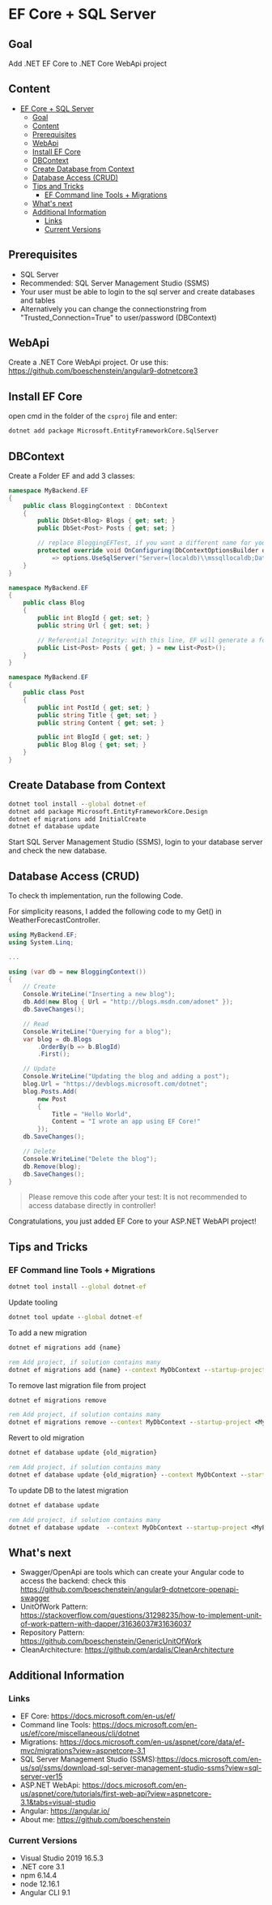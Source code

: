 # EF Core + SQL Server

## Goal

Add .NET EF Core to .NET Core WebApi project

## Content

- [EF Core + SQL Server](#ef-core--sql-server)
  - [Goal](#goal)
  - [Content](#content)
  - [Prerequisites](#prerequisites)
  - [WebApi](#webapi)
  - [Install EF Core](#install-ef-core)
  - [DBContext](#dbcontext)
  - [Create Database from Context](#create-database-from-context)
  - [Database Access (CRUD)](#database-access-crud)
  - [Tips and Tricks](#tips-and-tricks)
    - [EF Command line Tools + Migrations](#ef-command-line-tools--migrations)
  - [What's next](#whats-next)
  - [Additional Information](#additional-information)
    - [Links](#links)
    - [Current Versions](#current-versions)

## Prerequisites

- SQL Server
- Recommended: SQL Server Management Studio (SSMS)
- Your user must be able to login to the sql server and create databases and tables
- Alternatively you can change the connectionstring from "Trusted_Connection=True" to user/password (DBContext)

## WebApi

Create a .NET Core WebApi project. Or use this: <https://github.com/boeschenstein/angular9-dotnetcore3>

## Install EF Core

open cmd in the folder of the `csproj` file and enter:

``` cmd
dotnet add package Microsoft.EntityFrameworkCore.SqlServer
```

## DBContext

Create a Folder EF and add 3 classes:

``` c#
namespace MyBackend.EF
{
    public class BloggingContext : DbContext
    {
        public DbSet<Blog> Blogs { get; set; }
        public DbSet<Post> Posts { get; set; }

        // replace BloggingEFTest, if you want a different name for your database
        protected override void OnConfiguring(DbContextOptionsBuilder options)
            => options.UseSqlServer("Server=(localdb)\\mssqllocaldb;Database=BloggingEFTest;Trusted_Connection=True;MultipleActiveResultSets=true;");
    }
}
```

``` c#
namespace MyBackend.EF
{
    public class Blog
    {
        public int BlogId { get; set; }
        public string Url { get; set; }

        // Referential Integrity: with this line, EF will generate a foreign key
        public List<Post> Posts { get; } = new List<Post>();
    }
}
```

``` c#
namespace MyBackend.EF
{
    public class Post
    {
        public int PostId { get; set; }
        public string Title { get; set; }
        public string Content { get; set; }

        public int BlogId { get; set; }
        public Blog Blog { get; set; }
    }
}
```

## Create Database from Context

``` cmd
dotnet tool install --global dotnet-ef
dotnet add package Microsoft.EntityFrameworkCore.Design
dotnet ef migrations add InitialCreate
dotnet ef database update
```

Start SQL Server Management Studio (SSMS), login to your database server and check the new database.

## Database Access (CRUD)

To check th implementation, run the following Code.

For simplicity reasons, I added the following code to my Get() in WeatherForecastController.

``` c#
using MyBackend.EF;
using System.Linq;

...

using (var db = new BloggingContext())
{
    // Create
    Console.WriteLine("Inserting a new blog");
    db.Add(new Blog { Url = "http://blogs.msdn.com/adonet" });
    db.SaveChanges();

    // Read
    Console.WriteLine("Querying for a blog");
    var blog = db.Blogs
        .OrderBy(b => b.BlogId)
        .First();

    // Update
    Console.WriteLine("Updating the blog and adding a post");
    blog.Url = "https://devblogs.microsoft.com/dotnet";
    blog.Posts.Add(
        new Post
        {
            Title = "Hello World",
            Content = "I wrote an app using EF Core!"
        });
    db.SaveChanges();

    // Delete
    Console.WriteLine("Delete the blog");
    db.Remove(blog);
    db.SaveChanges();
}
```

>Please remove this code after your test: It is not recommended to access database directly in controller!

Congratulations, you just added EF Core to your ASP.NET WebAPI project!

## Tips and Tricks

### EF Command line Tools + Migrations

``` cmd
dotnet tool install --global dotnet-ef
```

Update tooling

``` cmd
dotnet tool update --global dotnet-ef
```

To add a new migration

``` cmd
dotnet ef migrations add {name}

rem Add project, if solution contains many
dotnet ef migrations add {name} --context MyDbContext --startup-project <MyProjectName>
```

To remove last migration file from project

``` cmd
dotnet ef migrations remove

rem Add project, if solution contains many
dotnet ef migrations remove --context MyDbContext --startup-project <MyProjectName>
```

Revert to old migration

``` cmd
dotnet ef database update {old_migration}

rem Add project, if solution contains many
dotnet ef database update {old_migration} --context MyDbContext --startup-project <MyProjectName>
```

To update DB to the latest migration

``` cmd
dotnet ef database update

rem Add project, if solution contains many
dotnet ef database update  --context MyDbContext --startup-project <MyProjectName>
```

## What's next

- Swagger/OpenApi are tools which can create your Angular code to access the backend: check this <https://github.com/boeschenstein/angular9-dotnetcore-openapi-swagger>
- UnitOfWork Pattern: <https://stackoverflow.com/questions/31298235/how-to-implement-unit-of-work-pattern-with-dapper/31636037#31636037>
- Repository Pattern: <https://github.com/boeschenstein/GenericUnitOfWork>
- CleanArchitecture: <https://github.com/ardalis/CleanArchitecture>

## Additional Information

### Links

- EF Core: <https://docs.microsoft.com/en-us/ef/>
- Command line Tools: <https://docs.microsoft.com/en-us/ef/core/miscellaneous/cli/dotnet>
- Migrations: <https://docs.microsoft.com/en-us/aspnet/core/data/ef-mvc/migrations?view=aspnetcore-3.1>
- SQL Server Management Studio (SSMS):<https://docs.microsoft.com/en-us/sql/ssms/download-sql-server-management-studio-ssms?view=sql-server-ver15>
- ASP.NET WebApi: <https://docs.microsoft.com/en-us/aspnet/core/tutorials/first-web-api?view=aspnetcore-3.1&tabs=visual-studio>
- Angular: <https://angular.io/>
- About me: <https://github.com/boeschenstein>

### Current Versions

- Visual Studio 2019 16.5.3
- .NET core 3.1
- npm 6.14.4
- node 12.16.1
- Angular CLI 9.1
